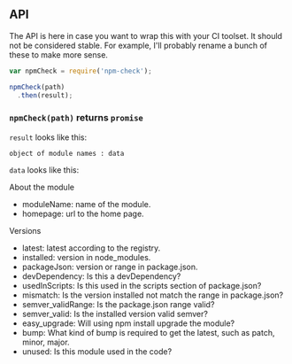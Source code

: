 ## API

The API is here in case you want to wrap this with your CI toolset. It should not be considered stable. 
For example, I'll probably rename a bunch of these to make more sense.

```js
var npmCheck = require('npm-check');

npmCheck(path)
  .then(result);
```

### `npmCheck(path)` returns `promise`

`result` looks like this:

`object of module names : data`

`data` looks like this:

About the module

* moduleName: name of the module.
* homepage: url to the home page.

Versions

* latest: latest according to the registry.
* installed: version in node_modules.
* packageJson: version or range in package.json.
* devDependency: Is this a devDependency?
* usedInScripts: Is this used in the scripts section of package.json?
* mismatch: Is the version installed not match the range in package.json?
* semver_validRange: Is the package.json range valid?
* semver_valid: Is the installed version valid semver?
* easy_upgrade: Will using npm install upgrade the module?
* bump: What kind of bump is required to get the latest, such as patch, minor, major.
* unused: Is this module used in the code?